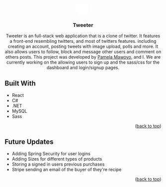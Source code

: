 <br />
<div>
<div align="center">
  <a id="top" href="https://github.com/HJohnRoss/Tweeter">
    <img src="client/src/assets/twitter-logo.png" alt="Logo">
  </a>
</div>
<h3 align="center">Tweeter</h3>

  <p align="center">
    Tweeter is an full-stack web application that is a clone of twitter. It features a front-end resembling twitters, and most of twitters features. including creating an account, posting tweets with image upload, polls and more. It also allows users to follow, block and message other users and comment on others posts. This project was developed by <a href="https://github.com/PamMaw23">Pamela Mawoyo</a>, and I. We are currently working on the allowing users to sign up and the sass/css for the dashboard and login/signup pages.
  </p>
</div>

<!-- ABOUT THE PROJECT -->
## Built With

* React
* C#
* .NET
* MySQL
* Sass

<p align="right">(<a href="#top">back to top</a>)</p>

## Future Updates

* Adding Spring Security for user logins
* Adding Sizes for different types of products
* Storing a signed in users previous purchases
* Stripe sending an email of the buyer of they're recipe

<p align="right">(<a href="#top">back to top</a>)</p>
